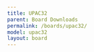 ```yaml
---
title: UPAC32
parent: Board Downloads
permalink: /boards/upac32/
model: upac32
layout: board
---
```

